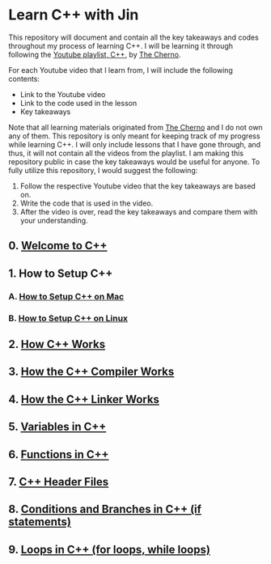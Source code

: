 # Learn C++ with Jin

This repository will document and contain all the key takeaways and codes throughout my process of learning C++.
I will be learning it through following the [Youtube playlist, C++](https://youtube.com/playlist?list=PLlrATfBNZ98dudnM48yfGUldqGD0S4FFb&si=eAUec1IBcU8OovFy), by [The Cherno](https://www.youtube.com/channel/UCQ-W1KE9EYfdxhL6S4twUNw).

For each Youtube video that I learn from, I will include the following contents:
- Link to the Youtube video
- Link to the code used in the lesson
- Key takeaways

Note that all learning materials originated from [The Cherno](https://www.youtube.com/channel/UCQ-W1KE9EYfdxhL6S4twUNw) and I do not own any of them.
This repository is only meant for keeping track of my progress while learning C++.
I will only include lessons that I have gone through, and thus, it will not contain all the videos 
from the playlist.
I am making this repository public in case the key takeaways would be useful for anyone.
To fully utilize this repository, I would suggest the following:
1. Follow the respective Youtube video that the key takeaways are based on.
2. Write the code that is used in the video.
3. After the video is over, read the key takeaways and compare them with your understanding.

## 0. [Welcome to C++](lessons/0-welcome-to-cpp)

## 1. How to Setup C++

### A. [How to Setup C++ on Mac](lessons/1b-how-to-setup-cpp-on-mac)

### B. [How to Setup C++ on Linux](lessons/1c-how-to-setup-cpp-on-linux)

## 2. [How C++ Works](lessons/2-how-cpp-works)

## 3. [How the C++ Compiler Works](lessons/3-how-the-cpp-compiler-works)

## 4. [How the C++ Linker Works](lessons/4-how-the-cpp-linker-works)

## 5. [Variables in C++](lessons/5-variables-in-cpp)

## 6. [Functions in C++](lessons/6-functions-in-cpp)

## 7. [C++ Header Files](lessons/7-cpp-header-files)

## 8. [Conditions and Branches in C++ (if statements)](lessons/8-conditions-and-branches-in-cpp)

## 9. [Loops in C++ (for loops, while loops)](lessons/9-loops-in-cpp)